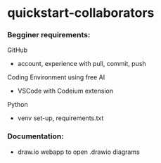 # quickstart-collaborators

### Begginer requirements:
GitHub
- account, experience with pull, commit, push

Coding Environment using free AI
- VSCode with Codeium extension

Python
- venv set-up, requirements.txt

### Documentation:
- draw.io webapp to open .drawio diagrams

